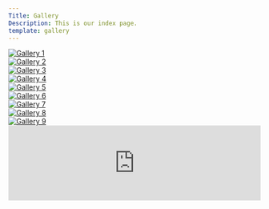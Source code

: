 ```yaml
---
Title: Gallery
Description: This is our index page.
template: gallery
---
```


<div class="gallery-item">
    <a href="image/gallery1.jpg">
        <picture>
            <source media="(min-width: 500px)" srcset="image/gallery1.jpg?width=250&height=200&crop-to-fit&q=50">
            <img src="image/gallery1.jpg?width=400&height=400&crop-to-fit&q=80" alt="Gallery 1">
        </picture>
    </a>
</div>

<div class="gallery-item">
    <a href="image/gallery2.jpg">
        <picture>
            <source media="(min-width: 500px)" srcset="image/gallery2.jpg?width=250&height=200&crop-to-fit&q=50">
            <img src="image/gallery2.jpg?width=400&height=400&crop-to-fit&q=80" alt="Gallery 2">
        </picture>
    </a>
</div>

<div class="gallery-item">
    <a href="image/gallery3.jpg">
        <picture>
            <source media="(min-width: 500px)" srcset="image/gallery3.jpg?width=250&height=200&crop-to-fit&q=50">
            <img src="image/gallery3.jpg?width=400&height=400&crop-to-fit&q=80" alt="Gallery 3">
        </picture>
    </a>
</div>

<div class="gallery-item">
    <a href="image/gallery4.jpg">
        <picture>
            <source media="(min-width: 500px)" srcset="image/gallery4.jpg?width=250&height=200&crop-to-fit&q=50">
            <img src="image/gallery4.jpg?width=400&height=400&crop-to-fit&q=80" alt="Gallery 4">
        </picture>
    </a>
</div>

<div class="gallery-item">
    <a href="image/gallery5.jpg">
        <picture>
            <source media="(min-width: 500px)" srcset="image/gallery5.jpg?width=250&height=200&crop-to-fit&q=50">
            <img src="image/gallery5.jpg?width=400&height=400&crop-to-fit&q=80" alt="Gallery 5">
        </picture>
    </a>
</div>

<div class="gallery-item">
    <a href="image/gallery6.jpg">
        <picture>
            <source media="(min-width: 500px)" srcset="image/gallery6.jpg?width=250&height=200&crop-to-fit&q=50">
            <img src="image/gallery6.jpg?width=400&height=400&crop-to-fit&q=80" alt="Gallery 6">
        </picture>
    </a>
</div>

<div class="gallery-item">
    <a href="image/gallery7.jpg">
        <picture>
            <source media="(min-width: 500px)" srcset="image/gallery7.jpg?width=250&height=200&crop-to-fit&q=50">
            <img src="image/gallery7.jpg?width=400&height=400&crop-to-fit&q=80" alt="Gallery 7">
        </picture>
    </a>
</div>

<div class="gallery-item">
    <a href="image/gallery8.jpg">
        <picture>
            <source media="(min-width: 500px)" srcset="image/gallery8.jpg?width=250&height=200&crop-to-fit&q=50">
            <img src="image/gallery8.jpg?width=400&height=400&crop-to-fit&q=80" alt="Gallery 8">
        </picture>
    </a>
</div>

<div class="gallery-item">
    <a href="image/gallery9.jpg">
        <picture>
            <source media="(min-width: 500px)" srcset="image/gallery9.jpg?width=250&height=200&crop-to-fit&q=50">
            <img src="image/gallery9.jpg?width=400&height=400&crop-to-fit&q=80" alt="Gallery 9">
        </picture>
    </a>
</div>

<iframe width="100%" src="https://www.youtube.com/embed/dQw4w9WgXcQ?si=rCpNIvExiVLdukho" title="YouTube video player" frameborder="0" allow="accelerometer; autoplay; clipboard-write; encrypted-media; gyroscope; picture-in-picture; web-share" referrerpolicy="strict-origin-when-cross-origin" allowfullscreen></iframe>